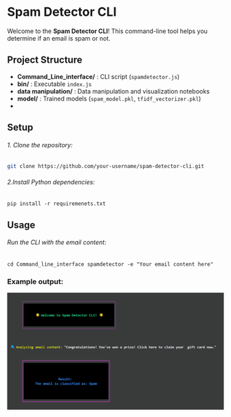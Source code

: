 # Spam Detector CLI

Welcome to the **Spam Detector CLI**! This command-line tool helps you determine if an email is spam or not.

## Project Structure


* **Command_Line_interface/** : CLI script (`spamdetector.js`)
* **bin/** : Executable `index.js`
* **data manipulation/** : Data manipulation and visualization notebooks
* **model/** : Trained models (`spam_model.pkl`, `tfidf_vectorizer.pkl`)
* 

## Setup

###### 1. Clone the repository:

```bash
git clone https://github.com/your-username/spam-detector-cli.git
```


###### 2.Install Python dependencies:

`pip install -r requiremenets.txt`


## Usage

###### Run the CLI with the email content:

`cd Command_line_interface
spamdetector -e "Your email content here"
`

### Example output:

![image alt](https://github.com/maria11129/email-spam-detection-using-machine-learning/blob/76fd0def0a4d7251f149092696b04706f3cede3e/images/CLI-output.png)
